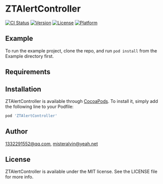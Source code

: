 # ZTAlertController

[![CI Status](https://img.shields.io/travis/1332291552@qq.com/ZTAlertController.svg?style=flat)](https://travis-ci.org/1332291552@qq.com/ZTAlertController)
[![Version](https://img.shields.io/cocoapods/v/ZTAlertController.svg?style=flat)](https://cocoapods.org/pods/ZTAlertController)
[![License](https://img.shields.io/cocoapods/l/ZTAlertController.svg?style=flat)](https://cocoapods.org/pods/ZTAlertController)
[![Platform](https://img.shields.io/cocoapods/p/ZTAlertController.svg?style=flat)](https://cocoapods.org/pods/ZTAlertController)

## Example

To run the example project, clone the repo, and run `pod install` from the Example directory first.

## Requirements

## Installation

ZTAlertController is available through [CocoaPods](https://cocoapods.org). To install
it, simply add the following line to your Podfile:

```ruby
pod 'ZTAlertController'
```

## Author

1332291552@qq.com, misteralvin@yeah.net

## License

ZTAlertController is available under the MIT license. See the LICENSE file for more info.
